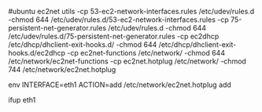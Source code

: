 #ubuntu ec2net utils
-cp 53-ec2-network-interfaces.rules /etc/udev/rules.d
-chmod 644 /etc/udev/rules.d/53-ec2-network-interfaces.rules
-cp 75-persistent-net-generator.rules /etc/udev/rules.d
-chmod 644 /etc/udev/rules.d/75-persistent-net-generator.rules
-cp ec2dhcp /etc/dhcp/dhclient-exit-hooks.d/
-chmod 644 /etc/dhcp/dhclient-exit-hooks.d/ec2dhcp
-cp ec2net-functions /etc/network/
-chmod 644 /etc/network/ec2net-functions
-cp ec2net.hotplug /etc/network/
-chmod 744 /etc/network/ec2net.hotplug
 
env INTERFACE=eth1 ACTION=add /etc/network/ec2net.hotplug add
 
ifup eth1
 
 